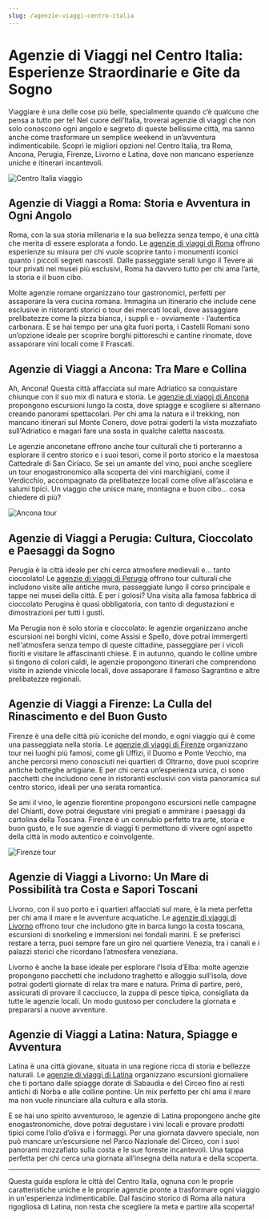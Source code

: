 ```yaml
---
slug: /agenzie-viaggi-centro-italia
---
```

# Agenzie di Viaggi nel Centro Italia: Esperienze Straordinarie e Gite da Sogno

Viaggiare è una delle cose più belle, specialmente quando c’è qualcuno che pensa a tutto per te! Nel cuore dell’Italia, troverai agenzie di viaggi che non solo conoscono ogni angolo e segreto di queste bellissime città, ma sanno anche come trasformare un semplice weekend in un’avventura indimenticabile. Scopri le migliori opzioni nel Centro Italia, tra Roma, Ancona, Perugia, Firenze, Livorno e Latina, dove non mancano esperienze uniche e itinerari incantevoli.

![Centro Italia viaggio](/guide-img/4.jpg)

## Agenzie di Viaggi a Roma: Storia e Avventura in Ogni Angolo

Roma, con la sua storia millenaria e la sua bellezza senza tempo, è una città che merita di essere esplorata a fondo. Le [agenzie di viaggi di Roma](https://www.impresaitalia.info/633/1/agenzie-viaggi/roma.aspx) offrono esperienze su misura per chi vuole scoprire tanto i monumenti iconici quanto i piccoli segreti nascosti. Dalle passeggiate serali lungo il Tevere ai tour privati nei musei più esclusivi, Roma ha davvero tutto per chi ama l’arte, la storia e il buon cibo.

Molte agenzie romane organizzano tour gastronomici, perfetti per assaporare la vera cucina romana. Immagina un itinerario che include cene esclusive in ristoranti storici o tour dei mercati locali, dove assaggiare prelibatezze come la pizza bianca, i supplì e - ovviamente - l’autentica carbonara. E se hai tempo per una gita fuori porta, i Castelli Romani sono un’opzione ideale per scoprire borghi pittoreschi e cantine rinomate, dove assaporare vini locali come il Frascati.

## Agenzie di Viaggi a Ancona: Tra Mare e Collina

Ah, Ancona! Questa città affacciata sul mare Adriatico sa conquistare chiunque con il suo mix di natura e storia. Le [agenzie di viaggi di Ancona](https://www.impresaitalia.info/633/1/agenzie-viaggi/ancona.aspx) propongono escursioni lungo la costa, dove spiagge e scogliere si alternano creando panorami spettacolari. Per chi ama la natura e il trekking, non mancano itinerari sul Monte Conero, dove potrai goderti la vista mozzafiato sull'Adriatico e magari fare una sosta in qualche caletta nascosta.

Le agenzie anconetane offrono anche tour culturali che ti porteranno a esplorare il centro storico e i suoi tesori, come il porto storico e la maestosa Cattedrale di San Ciriaco. Se sei un amante del vino, puoi anche scegliere un tour enogastronomico alla scoperta dei vini marchigiani, come il Verdicchio, accompagnato da prelibatezze locali come olive all’ascolana e salumi tipici. Un viaggio che unisce mare, montagna e buon cibo… cosa chiedere di più?

![Ancona tour](/guide-img/5.jpg)

## Agenzie di Viaggi a Perugia: Cultura, Cioccolato e Paesaggi da Sogno

Perugia è la città ideale per chi cerca atmosfere medievali e… tanto cioccolato! Le [agenzie di viaggi di Perugia](https://www.impresaitalia.info/633/1/agenzie-viaggi/perugia.aspx) offrono tour culturali che includono visite alle antiche mura, passeggiate lungo il corso principale e tappe nei musei della città. E per i golosi? Una visita alla famosa fabbrica di cioccolato Perugina è quasi obbligatoria, con tanto di degustazioni e dimostrazioni per tutti i gusti.

Ma Perugia non è solo storia e cioccolato: le agenzie organizzano anche escursioni nei borghi vicini, come Assisi e Spello, dove potrai immergerti nell'atmosfera senza tempo di queste cittadine, passeggiare per i vicoli fioriti e visitare le affascinanti chiese. E in autunno, quando le colline umbre si tingono di colori caldi, le agenzie propongono itinerari che comprendono visite in aziende vinicole locali, dove assaporare il famoso Sagrantino e altre prelibatezze regionali. 

## Agenzie di Viaggi a Firenze: La Culla del Rinascimento e del Buon Gusto

Firenze è una delle città più iconiche del mondo, e ogni viaggio qui è come una passeggiata nella storia. Le [agenzie di viaggi di Firenze](https://www.impresaitalia.info/633/1/agenzie-viaggi/firenze.aspx) organizzano tour nei luoghi più famosi, come gli Uffizi, il Duomo e Ponte Vecchio, ma anche percorsi meno conosciuti nei quartieri di Oltrarno, dove puoi scoprire antiche botteghe artigiane. E per chi cerca un’esperienza unica, ci sono pacchetti che includono cene in ristoranti esclusivi con vista panoramica sul centro storico, ideali per una serata romantica.

Se ami il vino, le agenzie fiorentine propongono escursioni nelle campagne del Chianti, dove potrai degustare vini pregiati e ammirare i paesaggi da cartolina della Toscana. Firenze è un connubio perfetto tra arte, storia e buon gusto, e le sue agenzie di viaggi ti permettono di vivere ogni aspetto della città in modo autentico e coinvolgente.

![Firenze tour](/guide-img/6.jpg)

## Agenzie di Viaggi a Livorno: Un Mare di Possibilità tra Costa e Sapori Toscani

Livorno, con il suo porto e i quartieri affacciati sul mare, è la meta perfetta per chi ama il mare e le avventure acquatiche. Le [agenzie di viaggi di Livorno](https://www.impresaitalia.info/633/1/agenzie-viaggi/livorno.aspx) offrono tour che includono gite in barca lungo la costa toscana, escursioni di snorkeling e immersioni nei fondali marini. E se preferisci restare a terra, puoi sempre fare un giro nel quartiere Venezia, tra i canali e i palazzi storici che ricordano l’atmosfera veneziana.

Livorno è anche la base ideale per esplorare l’Isola d’Elba: molte agenzie propongono pacchetti che includono traghetto e alloggio sull’isola, dove potrai goderti giornate di relax tra mare e natura. Prima di partire, però, assicurati di provare il cacciucco, la zuppa di pesce tipica, consigliata da tutte le agenzie locali. Un modo gustoso per concludere la giornata e prepararsi a nuove avventure.

## Agenzie di Viaggi a Latina: Natura, Spiagge e Avventura

Latina è una città giovane, situata in una regione ricca di storia e bellezze naturali. Le [agenzie di viaggi di Latina](https://www.impresaitalia.info/633/1/agenzie-viaggi/latina.aspx) organizzano escursioni giornaliere che ti portano dalle spiagge dorate di Sabaudia e del Circeo fino ai resti antichi di Norba e alle colline pontine. Un mix perfetto per chi ama il mare ma non vuole rinunciare alla cultura e alla storia.

E se hai uno spirito avventuroso, le agenzie di Latina propongono anche gite enogastronomiche, dove potrai degustare i vini locali e provare prodotti tipici come l’olio d’oliva e i formaggi. Per una giornata davvero speciale, non può mancare un’escursione nel Parco Nazionale del Circeo, con i suoi panorami mozzafiato sulla costa e le sue foreste incantevoli. Una tappa perfetta per chi cerca una giornata all’insegna della natura e della scoperta.

---

Questa guida esplora le città del Centro Italia, ognuna con le proprie caratteristiche uniche e le proprie agenzie pronte a trasformare ogni viaggio in un'esperienza indimenticabile. Dal fascino storico di Roma alla natura rigogliosa di Latina, non resta che scegliere la meta e partire alla scoperta!
